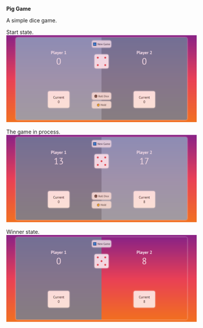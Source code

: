 **Pig Game**

A simple dice game.

Start state.
![Image](img/start.png)

The game in process.
![Image](img/game.png)

Winner state.
![Image](img/winner--state.png)
